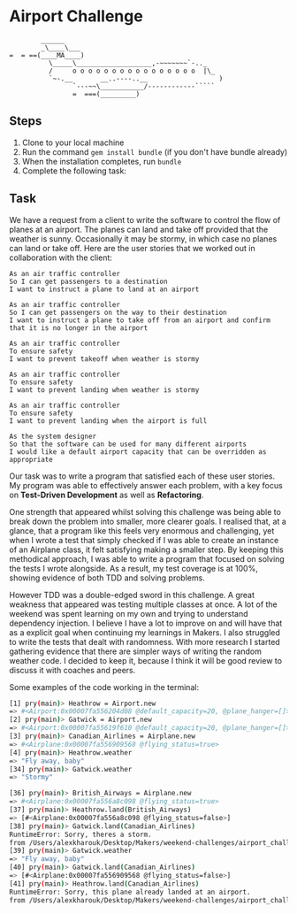 Airport Challenge
=================

```
        ______
        _\____\___
=  = ==(____MA____)
          \_____\___________________,-~~~~~~~`-.._
          /     o o o o o o o o o o o o o o o o  |\_
          `~-.__       __..----..__                  )
                `---~~\___________/------------`````
                =  ===(_________)

```

Steps
-------

1. Clone to your local machine
2. Run the command `gem install bundle` (if you don't have bundle already)
3. When the installation completes, run `bundle`
4. Complete the following task:

Task
-----

We have a request from a client to write the software to control the flow of planes at an airport. The planes can land and take off provided that the weather is sunny. Occasionally it may be stormy, in which case no planes can land or take off.  Here are the user stories that we worked out in collaboration with the client:

```
As an air traffic controller 
So I can get passengers to a destination 
I want to instruct a plane to land at an airport

As an air traffic controller 
So I can get passengers on the way to their destination 
I want to instruct a plane to take off from an airport and confirm that it is no longer in the airport

As an air traffic controller 
To ensure safety 
I want to prevent takeoff when weather is stormy 

As an air traffic controller 
To ensure safety 
I want to prevent landing when weather is stormy 

As an air traffic controller 
To ensure safety 
I want to prevent landing when the airport is full 

As the system designer
So that the software can be used for many different airports
I would like a default airport capacity that can be overridden as appropriate
```

Our task was to write a program that satisfied each of these user stories. My program was able to effectively answer each problem, with a key focus on **Test-Driven Development** as well as **Refactoring**.

One strength that appeared whilst solving this challenge was being able to break down the problem into smaller, more clearer goals. I realised that, at a glance, that a program like this feels very enormous and challenging, yet when I wrote a test that simply checked if I was able to create an instance of an Airplane class, it felt satisfying making a smaller step. By keeping this methodical approach, I was able to write a program that focused on solving the tests I wrote alongside. As a result, my test coverage is at 100%, showing evidence of both TDD and solving problems.

However TDD was a double-edged sword in this challenge. A great weakness that appeared was testing multiple classes at once. A lot of the weekend was spent learning on my own and trying to understand dependency injection. I believe I have a lot to improve on and will have that as a explicit goal when continuing my learnings in Makers. I also struggled to write the tests that dealt with randomness. With more research I started gathering evidence that  there are simpler ways of writing the random weather code. I decided to keep it, because I think it will be good review to discuss it with coaches and peers.

Some examples of the code working in the terminal: 

```bash
[1] pry(main)> Heathrow = Airport.new
=> #<Airport:0x00007fa556204d08 @default_capacity=20, @plane_hanger=[]>
[2] pry(main)> Gatwick = Airport.new
=> #<Airport:0x00007fa55619f610 @default_capacity=20, @plane_hanger=[]>
[3] pry(main)> Canadian_Airlines = Airplane.new
=> #<Airplane:0x00007fa556909568 @flying_status=true>
[4] pry(main)> Heathrow.weather
=> "Fly away, baby"
[34] pry(main)> Gatwick.weather
=> "Stormy"
```
```bash
[36] pry(main)> British_Airways = Airplane.new
=> #<Airplane:0x00007fa556a8c098 @flying_status=true>
[37] pry(main)> Heathrow.land(British_Airways)
=> [#<Airplane:0x00007fa556a8c098 @flying_status=false>]
[38] pry(main)> Gatwick.land(Canadian_Airlines)
RuntimeError: Sorry, theres a storm.
from /Users/alexkharouk/Desktop/Makers/weekend-challenges/airport_challenge/lib/airport.rb:32:in `stormy?`
[39] pry(main)> Gatwick.weather
=> "Fly away, baby"
[40] pry(main)> Gatwick.land(Canadian_Airlines)
=> [#<Airplane:0x00007fa556909568 @flying_status=false>]
[41] pry(main)> Heathrow.land(Canadian_Airlines)
RuntimeError: Sorry, this plane already landed at an airport.
from /Users/alexkharouk/Desktop/Makers/weekend-challenges/airport_challenge/lib/airport.rb:41:in `already_landed?`
```

